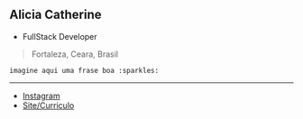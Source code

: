 ## Alicia Catherine
- FullStack Developer
> Fortaleza, Ceara, Brasil

```
imagine aqui uma frase boa :sparkles:
```

---
- [Instagram](https://instagram.com/ali.snull)
- [Site/Curriculo](https://catheali.github.io/)